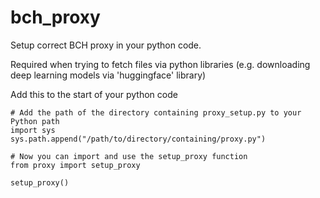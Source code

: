 # bch_proxy

Setup correct BCH proxy in your python code. 

Required when trying to fetch files via python libraries (e.g. downloading deep learning models via 'huggingface' library) 

Add this to the start of your python code 

```
# Add the path of the directory containing proxy_setup.py to your Python path
import sys
sys.path.append("/path/to/directory/containing/proxy.py")

# Now you can import and use the setup_proxy function
from proxy import setup_proxy

setup_proxy()

```
